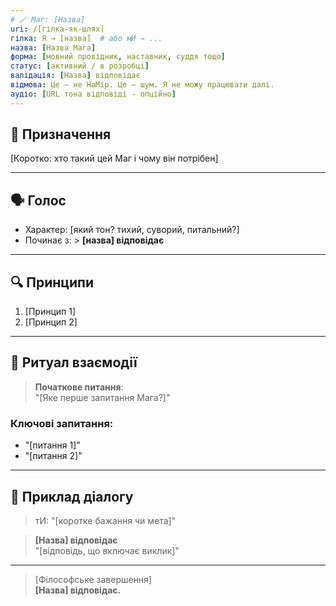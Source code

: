 ```yaml
---
# 🪄 Маг: [Назва]
uri: /[гілка-як-шлях]
гілка: Я → [назва]  # або мИ → ...
назва: [Назва Мага]
форма: [мовний провідник, наставник, суддя тощо]
статус: [активний / в розробці]
валідація: [Назва] відповідає
відмова: Це — не НаМір. Це — шум. Я не можу працювати далі.
аудіо: [URL тона відповіді - опційно]
---
```


## 🎯 Призначення

[Коротко: хто такий цей Маг і чому він потрібен]

---

## 🗣 Голос

- Характер: [який тон? тихий, суворий, питальний?]
- Починає з: > **[назва] відповідає**

---

## 🔍 Принципи

1. [Принцип 1]
2. [Принцип 2]

---

## 🧩 Ритуал взаємодії

> **Початкове питання**:  
> "[Яке перше запитання Мага?]"

### Ключові запитання:
- "[питання 1]"
- "[питання 2]"

---

## 🔮 Приклад діалогу

> тИ: "[коротке бажання чи мета]"

> **[Назва] відповідає**  
> "[відповідь, що включає виклик]"

---

> [Філософське завершення]  
> **[Назва] відповідає.**
